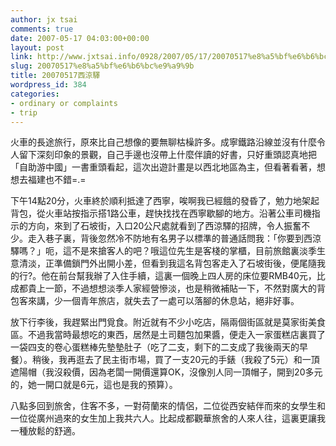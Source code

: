 ```yaml
---
author: jx tsai
comments: true
date: 2007-05-17 04:03:00+00:00
layout: post
link: http://www.jxtsai.info/0928/2007/05/17/20070517%e8%a5%bf%e6%b6%bc%e9%a9%9b/
slug: 20070517%e8%a5%bf%e6%b6%bc%e9%a9%9b
title: 20070517西涼驛
wordpress_id: 384
categories:
- ordinary or complaints
- trip
---
```


火車的長途旅行，原來比自己想像的要無聊枯橾許多。成寧鐵路沿線並沒有什麼令人留下深刻印象的景觀，自己手邊也沒帶上什麼伴讀的好書，只好重頭認真地把「自助游中國」一書重頭看起，這次出遊計畫是以西北地區為主，但看著看著，想想去福建也不錯=.=  
  
下午14點20分，火車終於順利抵達了西寧，唉啊我已經餓的發昏了，勉力地架起背包，從火車站按指示搭1路公車，趕快找找在西寧歇腳的地方。沿著公車司機指示的方向，來到了石坡街，入口20公尺處就看到了西涼驛的招牌，令人振奮不少。走入巷子裏，背後忽然冷不防地有名男子以標準的普通話問我：「你要到西涼驛嗎？」呃，這不是來搶客人的吧？哦這位先生是客棧的掌櫃，目前旅館裏淡季生意清淡，正準備鎖門外出開小差，但看到我這名背包客走入了石坡街後，便尾隨我的行?。他在前台幫我辦了入住手續，這裏一個晚上四人房的床位要RMB40元，比成都貴上一節，不過想想淡季人家經營慘淡，也是稍微補貼一下，不然對廣大的背包客來講，少一個青年旅店，就失去了一處可以落腳的休息站，絕非好事。  
  
放下行李後，我趕緊出門覓食。附近就有不少小吃店，隔兩個街區就是莫家街美食區。不過我當時最想吃的東西，居然是土司麵包加果醬，便走入一家蛋糕店裏買了一袋四支的卷心蛋糕棒先墊墊肚子（吃了二支，剩下的二支成了我後兩天的早餐）。稍後，我再逛去了民主街市場，買了一支20元的手錶（我殺了5元）和一頂遮陽帽（我沒殺價，因為老闆一開價還算OK，沒像別人同一頂帽子，開到20多元的，她一開口就是6元，這也是我的預算）。  
  
八點多回到旅舍，住客不多，一對荷蘭來的情侶，二位從西安結伴而來的女學生和一位從廣州過來的女生加上我共六人。比起成都觀華旅舍的人來人往，這裏更讓我一種放鬆的舒適。
